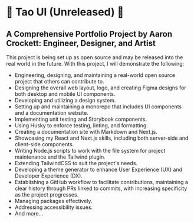# 🚧 Tao UI (Unreleased) 🚧

## A Comprehensive Portfolio Project by Aaron Crockett: Engineer, Designer, and Artist

This project is being set up as open source and may be released into the real world in the future.
With this project, I will demonstrate the following:

- Engineering, designing, and maintaining a real-world open source project that others can contribute to.
- Designing the overall web layout, logo, and creating Figma designs for both desktop and mobile UI components.
- Developing and utilizing a design system.
- Setting up and maintaining a monorepo that includes UI components and a documentation website.
- Implementing unit testing and Storybook components.
- Using Husky to enforce testing, linting, and formatting.
- Creating a documentation site with Markdown and Next.js.
- Showcasing my React and Next.js skills, including both server-side and client-side components.
- Writing Node.js scripts to work with the file system for project maintenance and the Tailwind plugin.
- Extending TailwindCSS to suit the project's needs.
- Developing a theme generator to enhance User Experience (UX) and Developer Experience (DX).
- Establishing a GitHub workflow to facilitate contributions, maintaining a clear history through PRs linked to commits, with increasing specificity as the project progresses.
- Managing packages effectively.
- Addressing accessibility issues.
- And more...
